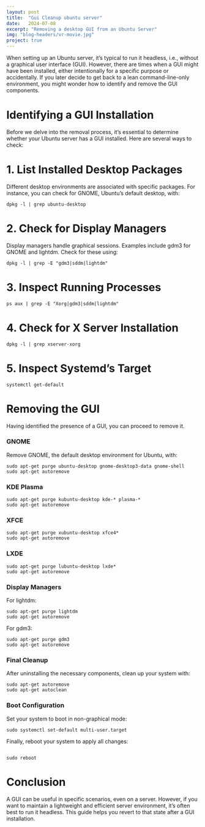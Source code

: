 ```yaml
---
layout: post
title:  "Gui Cleanup ubuntu server"
date:   2024-07-08
excerpt: "Removing a desktop GUI from an Ubuntu Server"
img: "blog-headers/vr-movie.jpg"
project: true
---
```



When setting up an Ubuntu server, it’s typical to run it headless, i.e., without a graphical user interface (GUI). However, there are times when a GUI might have been installed, either intentionally for a specific purpose or accidentally. If you later decide to get back to a lean command-line-only environment, you might wonder how to identify and remove the GUI components.


# Identifying a GUI Installation
Before we delve into the removal process, it’s essential to determine whether your Ubuntu server has a GUI installed. Here are several ways to check:

# 1. List Installed Desktop Packages
Different desktop environments are associated with specific packages. For instance, you can check for GNOME, Ubuntu’s default desktop, with:
```
dpkg -l | grep ubuntu-desktop
```
# 2. Check for Display Managers
Display managers handle graphical sessions. Examples include gdm3 for GNOME and lightdm. Check for these using:

```
dpkg -l | grep -E "gdm3|sddm|lightdm"
```
# 3. Inspect Running Processes
```
ps aux | grep -E "Xorg|gdm3|sddm|lightdm"
```
# 4. Check for X Server Installation
```
dpkg -l | grep xserver-xorg
```
# 5. Inspect Systemd’s Target
```
systemctl get-default
```
# Removing the GUI
Having identified the presence of a GUI, you can proceed to remove it.

### GNOME
Remove GNOME, the default desktop environment for Ubuntu, with:

```
sudo apt-get purge ubuntu-desktop gnome-desktop3-data gnome-shell
sudo apt-get autoremove
```
### KDE Plasma
```
sudo apt-get purge kubuntu-desktop kde-* plasma-*
sudo apt-get autoremove
```
### XFCE
```
sudo apt-get purge xubuntu-desktop xfce4*
sudo apt-get autoremove
```
### LXDE
```
sudo apt-get purge lubuntu-desktop lxde*
sudo apt-get autoremove
```
### Display Managers
For lightdm:

```
sudo apt-get purge lightdm
sudo apt-get autoremove
```
For gdm3:

```
sudo apt-get purge gdm3
sudo apt-get autoremove
```
### Final Cleanup
After uninstalling the necessary components, clean up your system with:

```
sudo apt-get autoremove
sudo apt-get autoclean
```
### Boot Configuration
Set your system to boot in non-graphical mode:

```
sudo systemctl set-default multi-user.target
```
Finally, reboot your system to apply all changes:
```

sudo reboot
```
# Conclusion
A GUI can be useful in specific scenarios, even on a server. However, if you want to maintain a lightweight and efficient server environment, it’s often best to run it headless. This guide helps you revert to that state after a GUI installation.


